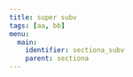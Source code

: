 ```yaml
---
title: super subv
tags: [aa, bb]
menu:
  main:
    identifier: sectiona_subv
    parent: sectiona
---
```

